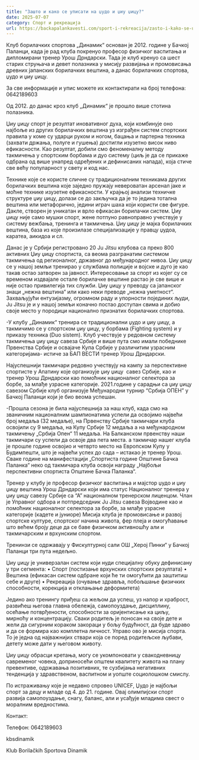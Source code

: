 ```yaml
---
title: "Зашто и како се уписати на џудо и џиу џицу?"
date: 2025-07-07
category: Спорт и рекреација
url: https://backapalankavesti.com/sport-i-rekreacija/zasto-i-kako-se-upisati-na-dzudo-i-dziu-dzicu/
---
```


Клуб борилачких спортова „Динамик“ основан је 2012. године у Бачкој Паланци, када је рад клуба покренуо професор физичког васпитања и дипломирани тренер Урош Дрндарски. Тада је клуб кренуо са шест старих струњача и девет полазника у мисију развијања и промовисања древних јапанских борилачких вештина, а данас борилачких спортова, џудо и џиу џицу.

За све информације и упис можете их контактирати на број телефона: 0642189603

Од 2012. до данас кроз клуб „Динамик“ је прошло више стотина полазника.

Џиу џицу спорт је резултат иновативног духа, који комбинује оно најбоље из других борилачких вештина уз изграђен систем спортских правила у коме су ударци руком и ногом, бацања и партерна техника (захвати држања, полуге и гушења) достигли изузетно висок ниво ефикасности. Као резултат, добили смо феноменалну методу такмичења у спортским борбама и дуо систему (циљ је да се прикаже одбрана од више унапред одређених и дефинисаних напада), која стиче све већу популарност у свету и код нас.

Технике које се користе сличне су традиционалним техникама других борилачких вештина које заједно пружају невероватан арсенал јаке и моћне технике изузетне ефикасности. У крајњој анализи техничке структуре џиу џицу, долази се до закључка да је то једина тотална вештина или метафорично, једини играч шаха који користи све фигуре. Дакле, створен је уникатан и врло ефикасан борилачки систем. Џиу џицу није само мушки спорт, жене потпуно равноправно учествује у систему вежбања, тренинга и такмичења. Џиу џицу је мајка борилачких вештина, база из које произилазе специјализације у правцу џудоа, каратеа, аикидоа и сл.

Данас је у Србији регистровано 20 Ju Jitsu клубова са преко 800 активних Џиу џицу спортиста, са веома разгранатим системом такмичења од регионалног, државног до међународног нивоа. Џиу џицу се у нашој земљи тренирао у службама полиције и војске и дуго је као такав остао затворен за јавност. Интересовање за спорт из којег су се временом издвајале остале борилачке вештине растао је све више и није остао привилегија тих служби. Џиу џицу у преводу са јапанског знаци „нежна вештина“ или како неки преводе „нежна уметност“. Захваљујући ентузијазму, огромном раду и упорности појединих људи, Ju Jitsu је и у нашој земљи коначно постао доступан свима и добио своје место у породици национално признатих борилачких спортова.

-У клубу „Динамик“ тренира се традиционални џудо и џиу џицу, а такмичимо се у спортском џиу џицу, у борбама (Fighting system) и у приказу техника (Duo sistem).
Клуб учествује у редовном систему такмичења џиу џицу савеза Србије и више пута смо имали победнике Првенства Србије и освајаче Купа Србије у различитим узрасним категоријама- истиче за БАП ВЕСТИ тренер Урош Дрндарски.

Најуспешнији такмичари редовно учествују на кампу за перспективне спортисте у Апатину које организује џиу џицу  савез Србије, као и тренер Урош Дрндарски као помоћник националног селектора за борбе, за млађе узрасне категорије.
2021.године у сарадњи са џиу џицу савезом Србије клуб организује Међународни турнир “Србија ОПЕН” у Бачкој Паланци који је био веома успешан.

-Прошла сезона је била најуспешнија за наш клуб, када смо на званичним националним шампионатима успели да освојимо највећи број медаља (32 медаље), на Првенству Србије такмичари клуба освојили су 9 медаља, на Купу Србије 12 медаља а на међународном такмичењу „Србија Опен“ 11 медаља. На Балканском првенству наши такмичари су успели да освоје два пета места. а такмичар нашег клуба је прошле године освојио и четврто место на Европском Купу у Будимпешти, што је највећи успех до сада – истакао је тренер Урош.
Сваке године на манифестацији „Спортиста године Општине Бачка Паланка“ неко од такмичара клуба освоји награду „Најбољи перспективни спортиста Општине Бачка Паланка“.

Тренер у клубу је професор физичког васпитања и мајстор џудо и џиу џицу вештина Урош Дрндарски који има статус Националног тренера у џиу џицу савезу Србије са “А” националном тренерском лиценцом. Члан је Управног одбора и потпредседник Ju Jitsu савеза Војводине као и помоћник националног селектора за борбе, за млађе узрасне категорије (кадете и јуниоре) Мисија клуба је промовисање и развој спортске културе, спортског начина живота, фер плеја и омогућавање што већем броју деце да се баве физичком активношћу али и такмичарским и врхунским спортом.

Тренинзи се одржавају у Фискултурној сали ОШ „Херој Пинки“ у Бачкој Паланци три пута недељно.

Џиу џицу је универзалан систем који нуди специјалну обуку дефинисану у три сегмента:
• Спорт (постизање врхунских спортских резултата)
• Вештина (ефикасан систем одбране који ће ти омогућити да заштитиш себе и друге)
• Рекреација (очување здравља, побољшање физичких способности, корекција и отклањање деформитета)

Једино ако тренингу приђеш са жељом да успеш, уз напор и храброст, развићеш његова главна обележја, самопоуздање, дисциплину, осећање потврђености, способности за оријентисање ка циљу, мирноћу и концентрацију. Сваки родитељ је поносан на своје дете и жели да сигурним кораком закораци у бољу будућност, да буде здраво и да се формира као комплетна личност. Управо ово је мисија спорта. То је једна од најважнијих ствари која се поред родитељске љубави, детету може дати у његовом животу.

Џиу џицу обрасци кретања, могу се укомпоновати у свакодневницу савременог човека, доприносећи општем квалитету живота на плану превентиве, одржавања позитивних, те сузбијања негативних тенденција у здравственом, васпитном и уопште социолошком смислу.

По истраживању које је недавно спровео UNICEF, Џудо је најбољи спорт за децу и младе од 4. до 21. године. Овај олимпијски спорт развија самопоуздање, снагу, баланс, али и усађује младима свест о моралним вредностима.

Контакт:

Телефон: 0642189603

kbsdinamik

Klub Borilačkih Sportova Dinamik
